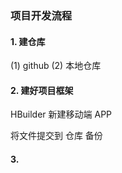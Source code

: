 

### 项目开发流程

#### 1. 建仓库

(1) github
(2) 本地仓库

#### 2. 建好项目框架
HBuilder 新建移动端 APP

将文件提交到 仓库 备份

#### 3. 